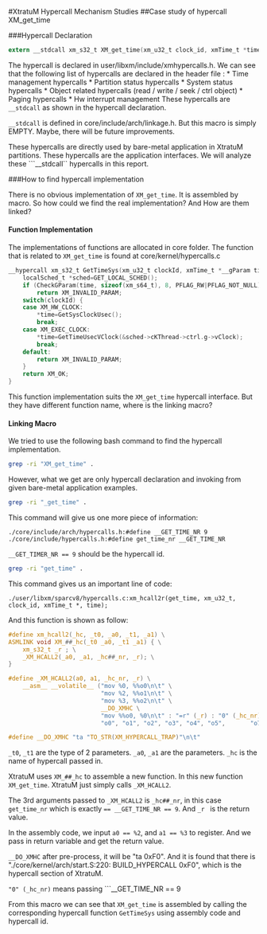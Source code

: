 #XtratuM Hypercall Mechanism Studies
##Case study of hypercall XM_get_time

###Hypercall Declaration

```c
extern __stdcall xm_s32_t XM_get_time(xm_u32_t clock_id, xmTime_t *time);
```

The hypercall is declared in user/libxm/include/xmhypercalls.h. We can see that the following list of hypercalls are declared in the header file :
	* Time management hypercalls
	* Partition status hypercalls
	* System status hypercalls
	* Object related hypercalls (read / write / seek / ctrl object)
	* Paging hypercalls
	* Hw interrupt management
These hypercalls are ```__stdcall``` as shown in the hypercall declaration.

```__stdcall``` is defined in core/include/arch/linkage.h. But this macro is simply EMPTY. Maybe, there will be future improvements.

These hypercalls are directly used by bare-metal application in XtratuM partitions. These hypercalls are the application interfaces. We will analyze these ```__stdcall`` hypercalls in this report.

###How to find hypercall implementation

There is no obvious implementation of ```XM_get_time```. It is assembled by macro. So how could we find the real implementation? And How are them linked?

#### Function Implementation

The implementations of functions are allocated in core folder. The function that is related to ```XM_get_time``` is found at core/kernel/hypercalls.c
```c
__hypercall xm_s32_t GetTimeSys(xm_u32_t clockId, xmTime_t *__gParam time) {
    localSched_t *sched=GET_LOCAL_SCHED();
    if (CheckGParam(time, sizeof(xm_s64_t), 8, PFLAG_RW|PFLAG_NOT_NULL)<0)
        return XM_INVALID_PARAM;
    switch(clockId) {
    case XM_HW_CLOCK:
        *time=GetSysClockUsec();
        break;
    case XM_EXEC_CLOCK:
        *time=GetTimeUsecVClock(&sched->cKThread->ctrl.g->vClock);
        break;
    default:
        return XM_INVALID_PARAM;
    }
    return XM_OK;
}
```

This function implementation suits the ```XM_get_time``` hypercall interface. But they have different function name, where is the linking macro?

#### Linking Macro

We tried to use the following bash command to find the hypercall implementation.

```bash
grep -ri "XM_get_time" .
```

However, what we get are only hypercall declaration and invoking from given bare-metal application examples.

```bash
grep -ri "_get_time" .
```

This command will give us one more piece of information:
```
./core/include/arch/hypercalls.h:#define __GET_TIME_NR 9
./core/include/hypercalls.h:#define get_time_nr __GET_TIME_NR
```

```__GET_TIMER_NR == 9``` should be the hypercall id. 

```bash
grep -ri "get_time" .
```

This command gives us an important line of code:

```
./user/libxm/sparcv8/hypercalls.c:xm_hcall2r(get_time, xm_u32_t, clock_id, xmTime_t *, time);
```
And this function is shown as follow:

```c
#define xm_hcall2(_hc, _t0, _a0, _t1, _a1) \
ASMLINK void XM_##_hc(_t0 _a0, _t1 _a1) { \
    xm_s32_t _r ; \
    _XM_HCALL2(_a0, _a1, _hc##_nr, _r); \
}

#define _XM_HCALL2(a0, a1, _hc_nr, _r) \
    __asm__ __volatile__ ("mov %0, %%o0\n\t" \
                          "mov %2, %%o1\n\t" \
                          "mov %3, %%o2\n\t" \
                          __DO_XMHC \
                          "mov %%o0, %0\n\t" : "=r" (_r) : "0" (_hc_nr), "r" (a0), "r" (a1) : \
                          "o0", "o1", "o2", "o3", "o4", "o5",       "o7")

#define __DO_XMHC "ta "TO_STR(XM_HYPERCALL_TRAP)"\n\t"
```


```_t0```, ```_t1``` are the type of 2 parameters. ```_a0```, ```_a1``` are the parameters. ```_hc``` is the name of hypercall passed in.

XtratuM uses ```XM_##_hc``` to assemble a new function. In this new function ```XM_get_time```. XtratuM just simply calls ```_XM_HCALL2```.

The 3rd arguments passed to ```_XM_HCALL2``` is ```_hc##_nr```, in this case ```get_time_nr``` which is exactly ```== __GET_TIME_NR == 9```. And ```_r ``` is the return value.

In the assembly code, we input ```a0 == %2```, and ```a1 == %3``` to register. And we pass in return variable and get the return value.

```__DO_XMHC``` after pre-process, it will be "ta 0xF0". And it is found that there is "./core/kernel/arch/start.S:220:	BUILD_HYPERCALL 0xF0", which is the hypercall section of XtratuM.

```"0" (_hc_nr)``` means passing ```__GET_TIME_NR == 9

From this macro we can see that ```XM_get_time``` is assembled by calling the corresponding hypercall function ```GetTimeSys``` using assembly code and hypercall id.